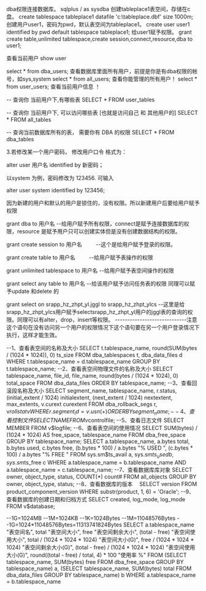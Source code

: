 dba权限连接数据库。
sqlplus / as sysdba
创建tableplace1表空间，存储在c盘。
create tablespace tableplace1 datafile 'c:\tableplace.dbf' size 1000m;
创建用户user1，密码为pwd，默认表空间为tableplace1。
create user user1 identified by pwd default tablespace tableplace1;
给user1赋予权限。
grant create table,unlimited tablespace,create session,connect,resource,dba to user1;




查看当前用户
show user

select * from dba_users; 查看数据库里面所有用户，前提是你是有dba权限的帐号，如sys,system
select * from all_users;  查看你能管理的所有用户！
select * from user_users; 查看当前用户信息 ！

 

-- 查询你 当前用户下,有哪些表
SELECT * FROM user_tables

-- 查询你 当前用户下, 可以访问哪些表 [也就是访问自己 和 其他用户的]
SELECT * FROM all_tables

-- 查询当前数据库所有的表， 需要你有 DBA 的权限
SELECT * FROM dba_tables



3.若修改某一个用户密码， 修改用户口令 格式为：

alter user 用户名 identified by 新密码；

以system 为例，密码修改为 123456. 可输入

alter user system identified by 123456;


因为新建的用户和默认的用户是锁住的，没有权限。所以新建用户后要给用户赋予权限

grant dba to 用户名    --给用户赋予所有权限，connect是赋予连接数据库的权限，resource 是赋予用户只可以创建实体但是没有创建数据结构的权限。

grant create session to 用户名  　　   --这个是给用户赋予登录的权限。

grant create table to  用户名     　　   --给用户赋予表操作的权限

grant unlimited tablespace to  用户名     --给用户赋予表空间操作的权限

grant select any table to 用户名         --给该用户赋予访问任务表的权限   同理可以赋予update 和delete 的

grant select on srapp_hz_zhpt_yl.jggl to srapp_hz_zhpt_ylcs   --这里是给srapp_hz_zhpt_ylcs用户赋予selectsrapp_hz_zhpt_yl用户的jggl表的查询的权限。同理可以有alter，drop，insert等权限。   -----------------------------注意 这个语句在没有访问另一个用户的权限情况下这个语句要在另一个用户登录情况下执行，这样才能生效。

 
 
 
 





--1、查看表空间的名称及大小 
SELECT t.tablespace_name, round(SUM(bytes / (1024 * 1024)), 0) ts_size 
FROM dba_tablespaces t, dba_data_files d 
WHERE t.tablespace_name = d.tablespace_name 
GROUP BY t.tablespace_name; 
--2、查看表空间物理文件的名称及大小 
SELECT tablespace_name, 
file_id, 
file_name, 
round(bytes / (1024 * 1024), 0) total_space 
FROM dba_data_files 
ORDER BY tablespace_name; 
--3、查看回滚段名称及大小 
SELECT segment_name, 
tablespace_name, 
r.status, 
(initial_extent / 1024) initialextent, 
(next_extent / 1024) nextextent, 
max_extents, 
v.curext curextent 
FROM dba_rollback_segs r, v$rollstat v 
WHERE r.segment_id = v.usn(+) 
ORDER BY segment_name; 
--4、查看控制文件 
SELECT NAME FROM v$controlfile; 
--5、查看日志文件 
SELECT MEMBER FROM v$logfile; 
--6、查看表空间的使用情况 
SELECT SUM(bytes) / (1024 * 1024) AS free_space, tablespace_name 
FROM dba_free_space 
GROUP BY tablespace_name; 
SELECT a.tablespace_name, 
a.bytes total, 
b.bytes used, 
c.bytes free, 
(b.bytes * 100) / a.bytes "% USED ", 
(c.bytes * 100) / a.bytes "% FREE " 
FROM sys.sm$ts_avail a, sys.sm$ts_used b, sys.sm$ts_free c 
WHERE a.tablespace_name = b.tablespace_name 
AND a.tablespace_name = c.tablespace_name; 
--7、查看数据库库对象 
SELECT owner, object_type, status, COUNT(*) count# 
FROM all_objects 
GROUP BY owner, object_type, status; 
--8、查看数据库的版本　 
SELECT version 
FROM product_component_version 
WHERE substr(product, 1, 6) = 'Oracle'; 
--9、查看数据库的创建日期和归档方式 
SELECT created, log_mode, log_mode FROM v$database; 
 

--1G=1024MB 
--1M=1024KB 
--1K=1024Bytes 
--1M=11048576Bytes 
--1G=1024*11048576Bytes=11313741824Bytes 
SELECT a.tablespace_name "表空间名", 
total "表空间大小", 
free "表空间剩余大小", 
(total - free) "表空间使用大小", 
total / (1024 * 1024 * 1024) "表空间大小(G)", 
free / (1024 * 1024 * 1024) "表空间剩余大小(G)", 
(total - free) / (1024 * 1024 * 1024) "表空间使用大小(G)", 
round((total - free) / total, 4) * 100 "使用率 %" 
FROM (SELECT tablespace_name, SUM(bytes) free 
FROM dba_free_space 
GROUP BY tablespace_name) a, 
(SELECT tablespace_name, SUM(bytes) total 
FROM dba_data_files 
GROUP BY tablespace_name) b 
WHERE a.tablespace_name = b.tablespace_name 


